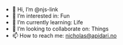- 👋 Hi, I’m @njs-link
- 👀 I’m interested in: Fun
- 🌱 I’m currently learning: Life
- 💞️ I’m looking to collaborate on: Things
- 📫 How to reach me: nicholas@apidari.no

<!---
njs-link/njs-link is a ✨ special ✨ repository because its `README.md` (this file) appears on your GitHub profile.
You can click the Preview link to take a look at your changes.
--->
